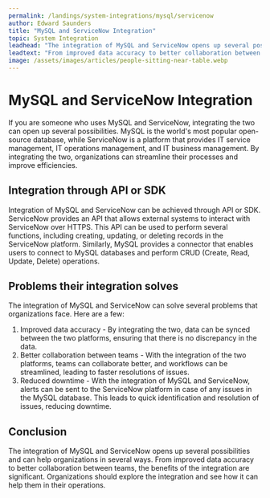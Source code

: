 ```yaml
---
permalink: /landings/system-integrations/mysql/servicenow
author: Edward Saunders
title: "MySQL and ServiceNow Integration"
topic: System Integration
leadhead: "The integration of MySQL and ServiceNow opens up several possibilities and can help organizations in several ways"
leadtext: "From improved data accuracy to better collaboration between teams, the benefits of the integration are significant. Organizations should explore the integration and see how it can help them in their operations."
image: /assets/images/articles/people-sitting-near-table.webp
---
```

<div class="arttext">	<h1>MySQL and ServiceNow Integration</h1>
	<p>If you are someone who uses MySQL and ServiceNow, integrating the two can open up several possibilities. MySQL is the world's most popular open-source database, while ServiceNow is a platform that provides IT service management, IT operations management, and IT business management. By integrating the two, organizations can streamline their processes and improve efficiencies.</p>
	<h2>Integration through API or SDK</h2>
	<p>Integration of MySQL and ServiceNow can be achieved through API or SDK. ServiceNow provides an API that allows external systems to interact with ServiceNow over HTTPS. This API can be used to perform several functions, including creating, updating, or deleting records in the ServiceNow platform. Similarly, MySQL provides a connector that enables users to connect to MySQL databases and perform CRUD (Create, Read, Update, Delete) operations.</p>
	<h2>Problems their integration solves</h2>
	<p>The integration of MySQL and ServiceNow can solve several problems that organizations face. Here are a few:</p>
	<ol>
		<li>Improved data accuracy - By integrating the two, data can be synced between the two platforms, ensuring that there is no discrepancy in the data.</li>
		<li>Better collaboration between teams - With the integration of the two platforms, teams can collaborate better, and workflows can be streamlined, leading to faster resolutions of issues.</li>
		<li>Reduced downtime - With the integration of MySQL and ServiceNow, alerts can be sent to the ServiceNow platform in case of any issues in the MySQL database. This leads to quick identification and resolution of issues, reducing downtime.</li>
	</ol>
	<h2>Conclusion</h2>
	<p>The integration of MySQL and ServiceNow opens up several possibilities and can help organizations in several ways. From improved data accuracy to better collaboration between teams, the benefits of the integration are significant. Organizations should explore the integration and see how it can help them in their operations.</p>
</div>